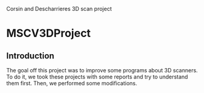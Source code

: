 Corsin and Descharrieres 3D scan project
<h1>MSCV3DProject</h1>


<h2>Introduction</h2> 
<p>
The goal off this project was to improve some programs about 3D scanners. To do it, we took these projects with some reports and try to understand them first. Then, we performed some modifications. 
</p>
